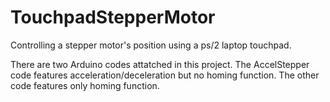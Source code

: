 # TouchpadStepperMotor
Controlling a stepper motor's position using a ps/2 laptop touchpad.

There are two Arduino codes attatched in this project.
The AccelStepper code features acceleration/deceleration but no homing function.
The other code features only homing function.
